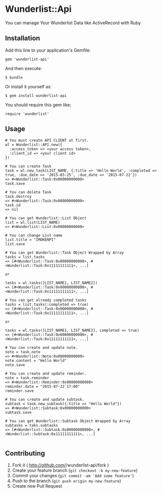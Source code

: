 # Wunderlist::Api

You can manage Your Wunderlist Data like ActiveRecord with Ruby

## Installation

Add this line to your application's Gemfile:

    gem 'wunderlist-api'

And then execute:

    $ bundle

Or install it yourself as:

    $ gem install wunderlist-api

You should require this gem like;

```
require 'wunderlist'
```

## Usage

```
# You must create API CLIENT at first.
wl = Wunderlist::API.new({
  :access_token => <your access token>,
  :client_id => <your client id>
})

# You can create Task
task = wl.new_task(LIST_NAME, {:title => 'Hello World', :completed => true, :due_date => '2015-03-25', :due_date => '2015-07-22'})
=> #<Wunderlist::Task:0x00000000000>
task.save 

# You can delete Task
task.destroy
=> #<Wunderlist::Task:0x00000000000>
task.id
=> nil

# You can get Wunderlist::List Object
list = wl.list(LIST_NAME)
=> #<Wunderlist::List:0x00000000000>

# You can change List name
list.title = "IMOKENPI"
list.save

# You can get Wunderlist::Task Object Wrapped by Array
tasks = list.tasks
=> [#<Wunderlist::Task:0x00000000000>, #<Wunderlist::Task:0x11111111111>, ...]

or

tasks = wl.tasks([LIST_NAME1, LIST_NAME2])
=> [#<Wunderlist::Task:0x00000000000>, #<Wunderlist::Task:0x11111111111>, ...]

# You can get already completed tasks
tasks = list.tasks(:completed => true)
=> [#<Wunderlist::Task:0x00000000000>, #<Wunderlist::Task:0x11111111111>, ...]

or

tasks = wl.tasks([LIST_NAME1, LIST_NAME2], completed => true)
=> [#<Wunderlist::Task:0x00000000000>, #<Wunderlist::Task:0x11111111111>, ...]

# You can create and update note.
note = task.note
=> #<Wunderlist::Note:0x00000000000>
note.content = "Hello World"
note.save

# You can create and update reminder.
note = task.reminder
=> #<Wunderlist::Reminder:0x00000000000>
reminder.date = "2015-07-22 17:00"
reminder.save

# You can create and update subtask.
subtask = task.new_subtask({:title => "Hello World"})
=> #<Wunderlist::Subtask:0x00000000000>
subtask.save

# You can get Wunderlist::Subtask Object Wrapped by Array
subtasks = taks.subtasks
=> [#<Wunderlist::Subtask:0x00000000000>, #<Wunderlist::Subtask:0x11111111111>, ...]


```

## Contributing

1. Fork it ( http://github.com/<my-github-username>/wunderlist-api/fork )
2. Create your feature branch (`git checkout -b my-new-feature`)
3. Commit your changes (`git commit -am 'Add some feature'`)
4. Push to the branch (`git push origin my-new-feature`)
5. Create new Pull Request

